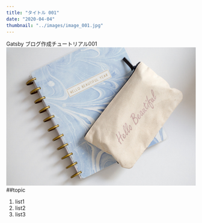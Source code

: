 ```yaml
---
title: "タイトル 001"
date: "2020-04-04"
thumbnail: "../images/image_001.jpg"
---
```


Gatsby ブログ作成チュートリアル001
![sample](../images/image_001.jpg)
##topic

1. list1
2. list2
3. list3